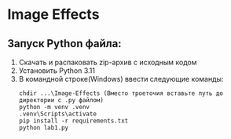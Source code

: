 # Image Effects
 
 ## Запуск Python файла:
 1. Скачать и распаковать zip-архив с исходным кодом
 2. Установить Python 3.11
 3. В командной строке(Windows) ввести следующие команды:
    ```
    chdir ...\Image-Effects (Вместо троеточия вставьте путь до директории с .py файлом)
    python -m venv .venv
    .venv\Scripts\activate
    pip install -r requirements.txt
    python lab1.py
    ```
